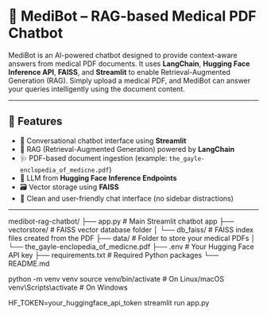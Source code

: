 # 🧠 MediBot – RAG-based Medical PDF Chatbot

MediBot is an AI-powered chatbot designed to provide context-aware answers from medical PDF documents. It uses **LangChain**, **Hugging Face Inference API**, **FAISS**, and **Streamlit** to enable Retrieval-Augmented Generation (RAG). Simply upload a medical PDF, and MediBot can answer your queries intelligently using the document content.

---

## 🚀 Features

- 💬 Conversational chatbot interface using **Streamlit**
- 🧠 RAG (Retrieval-Augmented Generation) powered by **LangChain**
- 🩺 PDF-based document ingestion (example: `the_gayle-enclopedia_of_medicne.pdf`)
- 🤖 LLM from **Hugging Face Inference Endpoints**
- 🗃️ Vector storage using **FAISS**
- 🎨 Clean and user-friendly chat interface (no sidebar distractions)

---
medibot-rag-chatbot/
├── app.py # Main Streamlit chatbot app
├── vectorstore/ # FAISS vector database folder
│ └── db_faiss/ # FAISS index files created from the PDF
├── data/ # Folder to store your medical PDFs
│ └── the_gayle-enclopedia_of_medicne.pdf
├── .env # Your Hugging Face API key
├── requirements.txt # Required Python packages
└── README.md

python -m venv venv
source venv/bin/activate     # On Linux/macOS
venv\Scripts\activate        # On Windows

HF_TOKEN=your_huggingface_api_token
streamlit run app.py

